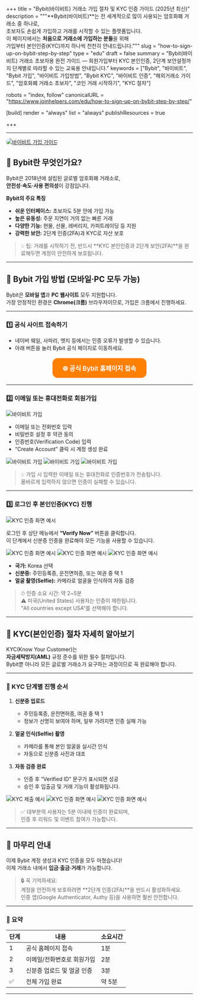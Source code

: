 +++
title = "Bybit(바이비트) 거래소 가입 절차 및 KYC 인증 가이드 (2025년 최신)"
description = """**Bybit(바이비트)**는 전 세계적으로 많이 사용되는 암호화폐 거래소 중 하나로,  
초보자도 손쉽게 가입하고 거래를 시작할 수 있는 플랫폼입니다.  
이 페이지에서는 **처음으로 거래소에 가입하는 분들**을 위해  
가입부터 본인인증(KYC)까지 하나씩 천천히 안내드립니다."""
slug = "how-to-sign-up-on-bybit-step-by-step"
type = "edu"
draft = false
summary = "Bybit(바이비트) 거래소 초보자용 완전 가이드 — 회원가입부터 KYC 본인인증, 2단계 보안설정까지 단계별로 따라할 수 있는 교육용 안내입니다."
keywords = ["Bybit", "바이비트", "Bybit 가입", "바이비트 가입방법", "Bybit KYC", "바이비트 인증", "해외거래소 가이드", "암호화폐 거래소 초보자", "코인 거래 시작하기", "KYC 절차"]

robots = "index, follow"
canonicalURL = "https://www.joinhelpers.com/edu/how-to-sign-up-on-bybit-step-by-step/"

[build]
  render = "always"
  list = "always"
  publishResources = true

+++

---
<a href="https://partner.bybit.com/b/145307"
   target="_blank"
   rel="noopener nofollow sponsored">
  <img src="/images/join/logo1.png" alt="바이비트 가입 가이드" style="max-width:100%; border-radius:12px;">
</a>

## 📘 Bybit란 무엇인가요?

Bybit은 2018년에 설립된 글로벌 암호화폐 거래소로,  
**안전성·속도·사용 편의성**이 강점입니다.  

**Bybit의 주요 특징**
- **쉬운 인터페이스:** 초보자도 5분 안에 가입 가능  
- **높은 유동성:** 주문 지연이 거의 없는 빠른 거래  
- **다양한 기능:** 현물, 선물, 레버리지, 카피트레이딩 등 지원  
- **강력한 보안:** 2단계 인증(2FA)과 KYC로 자산 보호  

> 💡 팁: 거래를 시작하기 전, 반드시 **KYC 본인인증과 2단계 보안(2FA)**을 완료해두면 계정이 안전하게 보호됩니다.

---

## 📱 Bybit 가입 방법 (모바일·PC 모두 가능)

Bybit은 **모바일 앱**과 **PC 웹사이트** 모두 지원합니다.  
가장 안정적인 환경은 **Chrome(크롬)** 브라우저이므로, 가입은 크롬에서 진행하세요.

---

### 1️⃣ 공식 사이트 접속하기
- 네이버 웨일, 사파리, 엣지 등에서는 인증 오류가 발생할 수 있습니다.  
- 아래 버튼을 눌러 Bybit 공식 페이지로 이동하세요.  

<div align="center" style="margin: 18px 0;">
  <a href="https://partner.bybit.com/b/145307" target="_blank" rel="noopener noreferrer"
     style="display:inline-block;padding:14px 28px;border-radius:14px;
     background:#ff7f00;color:#fff;font-weight:600;font-size:17px;
     text-decoration:none;">
     🌐 공식 Bybit 홈페이지 접속
  </a>
</div>

---

### 2️⃣ 이메일 또는 휴대전화로 회원가입
![바이비트 가입](/images/join/3.jpg)

- 이메일 또는 전화번호 입력  
- 비밀번호 설정 후 약관 동의  
- 인증번호(Verification Code) 입력  
- “Create Account” 클릭 시 계정 생성 완료  

![바이비트 가입](/images/join/4.jpg)
![바이비트 가입](/images/join/5.jpg)
![바이비트 가입](/images/join/6.jpg)

> 💡 가입 시 입력한 이메일 또는 휴대전화로 인증번호가 전송됩니다.  
> 올바르게 입력하지 않으면 인증이 실패할 수 있습니다.

---

### 3️⃣ 로그인 후 본인인증(KYC) 진행
![KYC 인증 화면 예시](/images/join/7.jpg)

로그인 후 상단 메뉴에서 **“Verify Now”** 버튼을 클릭합니다.  
이 단계에서 신분증 인증을 완료해야 모든 기능을 사용할 수 있습니다.

![KYC 인증 화면 예시](/images/join/8.jpg)
![KYC 인증 화면 예시](/images/join/10.jpg)
![KYC 인증 화면 예시](/images/join/11.jpg)

- **국가:** Korea 선택  
- **신분증:** 주민등록증, 운전면허증, 또는 여권 중 택 1  
- **얼굴 촬영(Selfie):** 카메라로 얼굴을 인식하여 자동 검증  

> ⏱ 인증 소요 시간: 약 2~5분  
> ⚠️ 미국(United States) 사용자는 인증이 제한됩니다.  
> “All countries except USA”를 선택해야 합니다.

---

## 🔐 KYC(본인인증) 절차 자세히 알아보기

KYC(Know Your Customer)는  
**자금세탁방지(AML)** 규정 준수를 위한 필수 절차입니다.  
Bybit뿐 아니라 모든 글로벌 거래소가 요구하는 과정이므로 꼭 완료해야 합니다.

---

### 📄 KYC 단계별 진행 순서

1. **신분증 업로드**
   - 주민등록증, 운전면허증, 여권 중 택 1
   - 정보가 선명히 보여야 하며, 일부 가려지면 인증 실패 가능  

2. **얼굴 인식(Selfie) 촬영**
   - 카메라를 통해 본인 얼굴을 실시간 인식  
   - 자동으로 신분증 사진과 대조  

3. **자동 검증 완료**
   - 인증 후 “Verified ID” 문구가 표시되면 성공  
   - 승인 후 입출금 및 거래 기능이 활성화됩니다.  

![KYC 제출 예시](/images/join/12.jpg)
![KYC 인증 화면 예시](/images/join/13.jpg)
![KYC 인증 화면 예시](/images/join/14.jpg)

> ✅ 대부분의 사용자는 5분 이내에 인증이 완료되며,  
> 인증 후 리워드 및 이벤트 참여가 가능합니다.

---

## 🎯 마무리 안내

이제 Bybit 계정 생성과 KYC 인증을 모두 마쳤습니다!  
이제 거래소 내에서 **입금·출금·거래**가 가능합니다.  

> 🔒 꼭 기억하세요:  
> 계정을 안전하게 보호하려면 **2단계 인증(2FA)**을 반드시 활성화하세요.  
> 인증 앱(Google Authenticator, Authy 등)을 사용하면 훨씬 안전합니다.

---

### 📌 요약

| 단계 | 내용 | 소요시간 |
|------|------|-----------|
| 1 | 공식 홈페이지 접속 | 1분 |
| 2 | 이메일/전화번호로 회원가입 | 2분 |
| 3 | 신분증 업로드 및 얼굴 인증 | 3분 |
| ✅ | 전체 가입 완료 | 약 5분 |

---